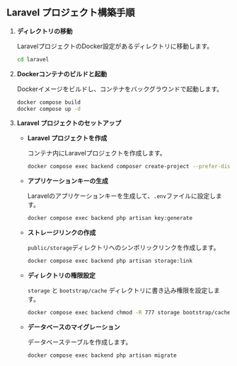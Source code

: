 ## Laravel プロジェクト構築手順

1. **ディレクトリの移動**
    
    LaravelプロジェクトのDocker設定があるディレクトリに移動します。
    
    ```bash
    cd laravel
    ```
    
2. **Dockerコンテナのビルドと起動**
    
    Dockerイメージをビルドし、コンテナをバックグラウンドで起動します。
    
    ```bash
    docker compose build
    docker compose up -d
    ```
    
3. **Laravel プロジェクトのセットアップ**
    - **Laravel プロジェクトを作成**
        
        コンテナ内にLaravelプロジェクトを作成します。
        
        ```bash
        docker compose exec backend composer create-project --prefer-dist laravel/laravel .
        ```
        
    - **アプリケーションキーの生成**
        
        Laravelのアプリケーションキーを生成して、`.env`ファイルに設定します。
        
        ```bash
        docker compose exec backend php artisan key:generate
        ```
        
    - **ストレージリンクの作成**
        
        `public/storage`ディレクトリへのシンボリックリンクを作成します。
        
        ```bash
        docker compose exec backend php artisan storage:link
        ```
        
    - **ディレクトリの権限設定**
        
        `storage` と `bootstrap/cache` ディレクトリに書き込み権限を設定します。
        
        ```bash
        docker compose exec backend chmod -R 777 storage bootstrap/cache
        ```
        
    - **データベースのマイグレーション**
        
        データベーステーブルを作成します。
        
        ```bash
        docker compose exec backend php artisan migrate
        ```